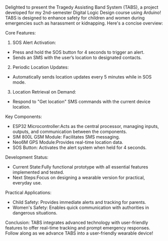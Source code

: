 Delighted to present the Tragedy Assisting Band System (TABS), a project developed for my 2nd-semester Digital Logic Design course using Arduino! TABS is designed to enhance safety for children and women during emergencies such as harassment or kidnapping. Here's a concise overview:

Core Features:
1. SOS Alert Activation:
 - Press and hold the SOS button for 4 seconds to trigger an alert.
 - Sends an SMS with the user’s location to designated contacts.

2. Periodic Location Updates:
 - Automatically sends location updates every 5 minutes while in SOS mode.

3. Location Retrieval on Demand:
 - Respond to "Get location" SMS commands with the current device location.

Key Components:
- ESP32 Microcontroller:Acts as the central processor, managing inputs, outputs, and communication between the components.
- SIM 800L GSM Module: Facilitates SMS messaging.
- Neo6M GPS Module:Provides real-time location data.
- SOS Button: Activates the alert system when held for 4 seconds. 

Development Status:
- Current State:Fully functional prototype with all essential features implemented and tested.
- Next Steps:Focus on designing a wearable version for practical, everyday use.

Practical Applications:
- Child Safety: Provides immediate alerts and tracking for parents.
- Women's Safety: Enables quick communication with authorities in dangerous situations.

Conclusion:
TABS integrates advanced technology with user-friendly features to offer real-time tracking and prompt emergency responses. Follow along as we advance TABS into a user-friendly wearable device!
